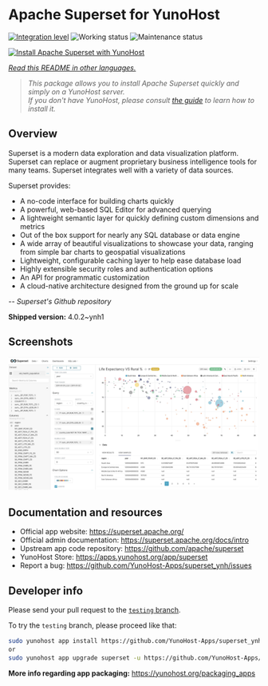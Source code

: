 <!--
N.B.: This README was automatically generated by <https://github.com/YunoHost/apps/tree/master/tools/readme_generator>
It shall NOT be edited by hand.
-->

# Apache Superset for YunoHost

[![Integration level](https://dash.yunohost.org/integration/superset.svg)](https://ci-apps.yunohost.org/ci/apps/superset/) ![Working status](https://ci-apps.yunohost.org/ci/badges/superset.status.svg) ![Maintenance status](https://ci-apps.yunohost.org/ci/badges/superset.maintain.svg)

[![Install Apache Superset with YunoHost](https://install-app.yunohost.org/install-with-yunohost.svg)](https://install-app.yunohost.org/?app=superset)

*[Read this README in other languages.](./ALL_README.md)*

> *This package allows you to install Apache Superset quickly and simply on a YunoHost server.*  
> *If you don't have YunoHost, please consult [the guide](https://yunohost.org/install) to learn how to install it.*

## Overview

Superset is a modern data exploration and data visualization platform. Superset can replace or augment proprietary business intelligence tools for many teams. Superset integrates well with a variety of data sources.

Superset provides:

- A no-code interface for building charts quickly
- A powerful, web-based SQL Editor for advanced querying
- A lightweight semantic layer for quickly defining custom dimensions and metrics
- Out of the box support for nearly any SQL database or data engine
- A wide array of beautiful visualizations to showcase your data, ranging from simple bar charts to geospatial visualizations
- Lightweight, configurable caching layer to help ease database load
- Highly extensible security roles and authentication options
- An API for programmatic customization
- A cloud-native architecture designed from the ground up for scale

*-- Superset's Github repository*


**Shipped version:** 4.0.2~ynh1

## Screenshots

![Screenshot of Apache Superset](./doc/screenshots/explore.jpg)

## Documentation and resources

- Official app website: <https://superset.apache.org/>
- Official admin documentation: <https://superset.apache.org/docs/intro>
- Upstream app code repository: <https://github.com/apache/superset>
- YunoHost Store: <https://apps.yunohost.org/app/superset>
- Report a bug: <https://github.com/YunoHost-Apps/superset_ynh/issues>

## Developer info

Please send your pull request to the [`testing` branch](https://github.com/YunoHost-Apps/superset_ynh/tree/testing).

To try the `testing` branch, please proceed like that:

```bash
sudo yunohost app install https://github.com/YunoHost-Apps/superset_ynh/tree/testing --debug
or
sudo yunohost app upgrade superset -u https://github.com/YunoHost-Apps/superset_ynh/tree/testing --debug
```

**More info regarding app packaging:** <https://yunohost.org/packaging_apps>
